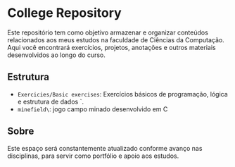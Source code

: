 # College Repository

Este repositório tem como objetivo armazenar e organizar conteúdos relacionados aos meus estudos na faculdade de Ciências da Computação. Aqui você encontrará exercícios, projetos, anotações e outros materiais desenvolvidos ao longo do curso.

## Estrutura

- `Exercicies/Basic exercises`: Exercícios básicos de programação, lógica e estrutura de dados `.
- `minefield\`: jogo campo minado desenvolvido em C

## Sobre

Este espaço será constantemente atualizado conforme avanço nas disciplinas, para servir como portfólio e apoio aos estudos.

